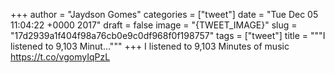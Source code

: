 
+++
author = "Jaydson Gomes"
categories = ["tweet"]
date = "Tue Dec 05 11:04:22 +0000 2017"
draft = false
image = "{TWEET_IMAGE}"
slug = "17d2939a1f404f98a76cb0e9c0df968f0f198757"
tags = ["tweet"]
title = """I listened to 9,103 Minut..."""
+++
I listened to 9,103 Minutes of music https://t.co/vgomyIqPzL
